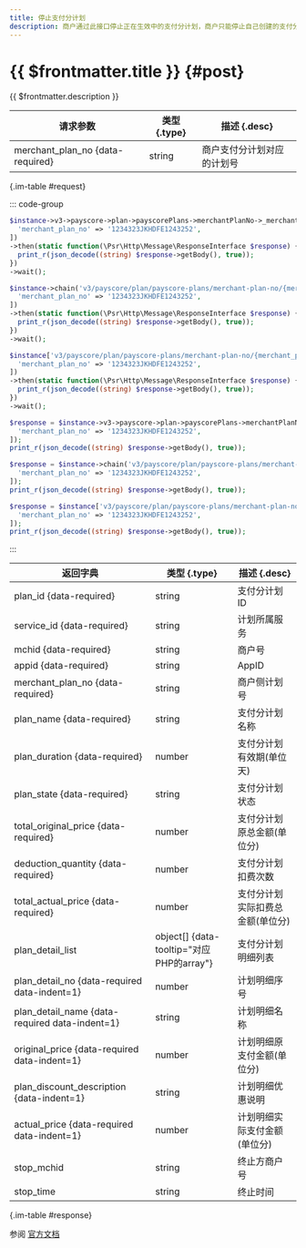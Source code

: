 ```yaml
---
title: 停止支付分计划
description: 商户通过此接口停止正在生效中的支付分计划，商户只能停止自己创建的支付分计划。
---
```


# {{ $frontmatter.title }} {#post}

{{ $frontmatter.description }}

| 请求参数 | 类型 {.type} | 描述 {.desc}
| --- | --- | ---
| merchant_plan_no {data-required} | string | 商户支付分计划对应的计划号

{.im-table #request}

::: code-group

```php [异步纯链式]
$instance->v3->payscore->plan->payscorePlans->merchantPlanNo->_merchant_plan_no_->stop->postAsync([
  'merchant_plan_no' => '1234323JKHDFE1243252',
])
->then(static function(\Psr\Http\Message\ResponseInterface $response) {
  print_r(json_decode((string) $response->getBody(), true));
})
->wait();
```

```php [异步声明式]
$instance->chain('v3/payscore/plan/payscore-plans/merchant-plan-no/{merchant_plan_no}/stop')->postAsync([
  'merchant_plan_no' => '1234323JKHDFE1243252',
])
->then(static function(\Psr\Http\Message\ResponseInterface $response) {
  print_r(json_decode((string) $response->getBody(), true));
})
->wait();
```

```php [异步属性式]
$instance['v3/payscore/plan/payscore-plans/merchant-plan-no/{merchant_plan_no}/stop']->postAsync([
  'merchant_plan_no' => '1234323JKHDFE1243252',
])
->then(static function(\Psr\Http\Message\ResponseInterface $response) {
  print_r(json_decode((string) $response->getBody(), true));
})
->wait();
```

```php [同步纯链式]
$response = $instance->v3->payscore->plan->payscorePlans->merchantPlanNo->_merchant_plan_no_->stop->post([
  'merchant_plan_no' => '1234323JKHDFE1243252',
]);
print_r(json_decode((string) $response->getBody(), true));
```

```php [同步声明式]
$response = $instance->chain('v3/payscore/plan/payscore-plans/merchant-plan-no/{merchant_plan_no}/stop')->post([
  'merchant_plan_no' => '1234323JKHDFE1243252',
]);
print_r(json_decode((string) $response->getBody(), true));
```

```php [同步属性式]
$response = $instance['v3/payscore/plan/payscore-plans/merchant-plan-no/{merchant_plan_no}/stop']->post([
  'merchant_plan_no' => '1234323JKHDFE1243252',
]);
print_r(json_decode((string) $response->getBody(), true));
```

:::

| 返回字典 | 类型 {.type} | 描述 {.desc}
| --- | --- | ---
| plan_id {data-required} | string | 支付分计划ID
| service_id {data-required} | string | 计划所属服务
| mchid {data-required} | string | 商户号
| appid {data-required} | string | AppID
| merchant_plan_no {data-required} | string | 商户侧计划号
| plan_name {data-required} | string | 支付分计划名称
| plan_duration {data-required} | number | 支付分计划有效期(单位天)
| plan_state {data-required} | string | 支付分计划状态
| total_original_price {data-required} | number | 支付分计划原总金额(单位分)
| deduction_quantity {data-required} | number | 支付分计划扣费次数
| total_actual_price {data-required} | number | 支付分计划实际扣费总金额(单位分)
| plan_detail_list | object[] {data-tooltip="对应PHP的array"} | 支付分计划明细列表
| plan_detail_no {data-required data-indent=1} | number | 计划明细序号
| plan_detail_name {data-required data-indent=1} | string | 计划明细名称
| original_price {data-required data-indent=1} | number | 计划明细原支付金额(单位分)
| plan_discount_description {data-indent=1} | string | 计划明细优惠说明
| actual_price {data-required data-indent=1} | number | 计划明细实际支付金额(单位分)
| stop_mchid | string | 终止方商户号
| stop_time | string | 终止时间

{.im-table #response}

参阅 [官方文档](https://pay.weixin.qq.com/doc/v3/merchant/4012470851)
